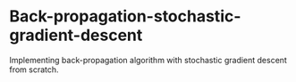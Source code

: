# Back-propagation-stochastic-gradient-descent
Implementing back-propagation algorithm with stochastic gradient descent from scratch.
